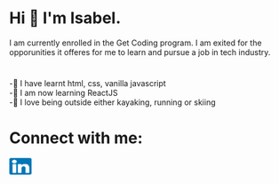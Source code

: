 # Hi 👋 I'm Isabel.
I am currently enrolled in the Get Coding program. I am exited for the opporunities it offeres for me to learn and pursue a job in tech industry.
# 
-🌱  I have learnt html, css, vanilla javascript\
-🌱  I am now learning ReactJS\
-💞️  I love being outside either kayaking, running or skiing
# Connect with me:
<a href="https://linkedin.com/in/isabel-mcilroy-851072240" target="_blank"><img align="center" src="images/linkedin-svgrepo-com.svg" alt="IsabelMcIlroy" height="30" width="40" /></a>
